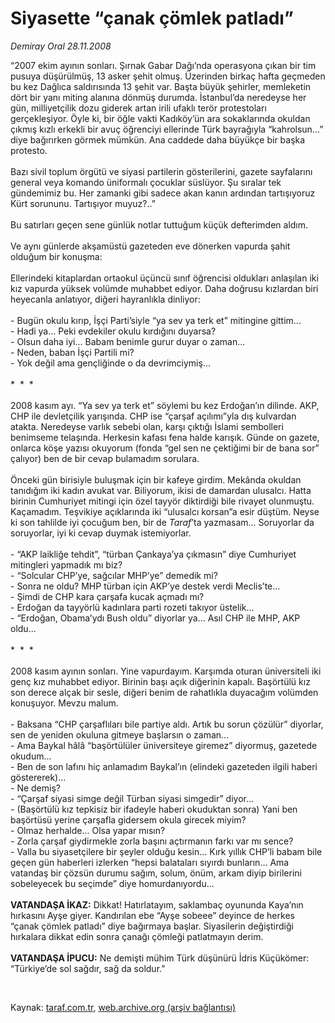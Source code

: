 # Siyasette “çanak çömlek patladı”

*Demiray Oral 28.11.2008*

<div class="taraf_structure_2col_1zq">
<div class="margen_n">



 <p>“2007 ekim ayının sonları. Şırnak Gabar Dağı’nda operasyona çıkan bir tim pusuya düşürülmüş, 13 asker şehit olmuş. Üzerinden birkaç hafta geçmeden bu kez Dağlıca saldırısında 13 şehit var. Başta büyük şehirler, memleketin dört bir yanı miting alanına dönmüş durumda. İstanbul’da neredeyse her gün, milliyetçilik dozu giderek artan irili ufaklı terör protestoları gerçekleşiyor. Öyle ki, bir öğle vakti Kadıköy’ün ara sokaklarında okuldan çıkmış kızlı erkekli bir avuç öğrenciyi ellerinde Türk bayrağıyla “kahrolsun...” diye bağırırken görmek mümkün. Ana caddede daha büyükçe bir başka protesto. <br/><br/>Bazı sivil toplum örgütü ve siyasi partilerin gösterilerini, gazete sayfalarını general veya komando üniformalı çocuklar süslüyor. Şu sıralar tek gündemimiz bu. Her zamanki gibi sadece akan kanın ardından tartışıyoruz Kürt sorununu. Tartışıyor muyuz?..” <br/><br/>Bu satırları geçen sene günlük notlar tuttuğum küçük defterimden aldım. <br/><br/>Ve aynı günlerde akşamüstü gazeteden eve dönerken vapurda şahit olduğum bir konuşma: <br/><br/>Ellerindeki kitaplardan ortaokul üçüncü sınıf öğrencisi oldukları anlaşılan iki kız vapurda yüksek volümde muhabbet ediyor. Daha doğrusu kızlardan biri heyecanla anlatıyor, diğeri hayranlıkla dinliyor: <br/><br/>- Bugün okulu kırıp, İşçi Parti’siyle “ya sev ya terk et” mitingine gittim... <br/>- Hadi ya... Peki evdekiler okulu kırdığını duyarsa? <br/>- Olsun daha iyi... Babam benimle gurur duyar o zaman... <br/>- Neden, baban İşçi Partili mi? <br/>- Yok değil ama gençliğinde o da devrimciymiş... <br/><br/>*  *  * <br/><br/>2008 kasım ayı. “Ya sev ya terk et” söylemi bu kez Erdoğan’ın dilinde. AKP, CHP ile devletçilik yarışında. CHP ise “çarşaf açılımı”yla dış kulvardan atakta. Neredeyse varlık sebebi olan, karşı çıktığı İslami sembolleri benimseme telaşında. Herkesin kafası fena halde karışık. Günde on gazete, onlarca köşe yazısı okuyorum (fonda “gel sen ne çektiğimi bir de bana sor” çalıyor) ben de bir cevap bulamadım sorulara. <br/><br/>Önceki gün birisiyle buluşmak için bir kafeye girdim. Mekânda okuldan tanıdığım iki kadın avukat var. Biliyorum, ikisi de damardan ulusalcı. Hatta birinin Cumhuriyet mitingi için özel tayyör diktirdiği bile rivayet olunmuştu. Kaçamadım. Teşvikiye açıklarında iki “ulusalcı korsan”a esir düştüm. Neyse ki son tahlilde iyi çocuğum ben, bir de <i>Taraf</i>’ta yazmasam... Soruyorlar da soruyorlar, iyi ki cevap duymak istemiyorlar. <br/><br/>- “AKP laikliğe tehdit”, “türban Çankaya’ya çıkmasın” diye Cumhuriyet mitingleri yapmadık mı biz? <br/>- “Solcular CHP’ye, sağcılar MHP’ye” demedik mi? <br/>- Sonra ne oldu? MHP türban için AKP’ye destek verdi Meclis’te... <br/>- Şimdi de CHP kara çarşafa kucak açmadı mı? <br/>- Erdoğan da tayyörlü kadınlara parti rozeti takıyor üstelik... <br/>- “Erdoğan, Obama’ydı Bush oldu” diyorlar ya... Asıl CHP ile MHP, AKP oldu... <br/><br/>*  *  * <br/><br/>2008 kasım ayının sonları. Yine vapurdayım. Karşımda oturan üniversiteli iki genç kız muhabbet ediyor. Birinin başı açık diğerinin kapalı. Başörtülü kız son derece alçak bir sesle, diğeri benim de rahatlıkla duyacağım volümden konuşuyor. Mevzu malum. <br/><br/>- Baksana “CHP çarşaflıları bile partiye aldı. Artık bu sorun çözülür” diyorlar, sen de yeniden okuluna gitmeye başlarsın o zaman... <br/>- Ama Baykal hâlâ “başörtülüler üniversiteye giremez” diyormuş, gazetede okudum... <br/>- Ben de son lafını hiç anlamadım Baykal’ın (elindeki gazeteden ilgili haberi göstererek)... <br/>- Ne demiş? <br/>- “Çarşaf siyasi simge değil Türban siyasi simgedir” diyor... <br/>- (Başörtülü kız tepkisiz bir ifadeyle haberi okuduktan sonra) Yani ben başörtüsü yerine çarşafla gidersem okula girecek miyim? <br/>- Olmaz herhalde... Olsa yapar mısın? <br/>- Zorla çarşaf giydirmekle zorla başını açtırmanın farkı var mı sence? <br/>- Valla bu siyasetçilere bir şeyler olduğu kesin... Kırk yıllık CHP’li babam bile geçen gün haberleri izlerken “hepsi balataları sıyırdı bunların... Ama vatandaş bir çözsün durumu sağım, solum, önüm, arkam diyip birilerini sobeleyecek bu seçimde” diye homurdanıyordu...<br/><br/><strong>VATANDAŞA İKAZ:</strong> Dikkat! Hatırlatayım, saklambaç oyununda Kaya’nın hırkasını Ayşe giyer. Kandırılan ebe “Ayşe sobeee” deyince de herkes “çanak çömlek patladı” diye bağırmaya başlar. Siyasilerin değiştirdiği hırkalara dikkat edin sonra çanağı çömleği patlatmayın derim.<br/><br/><strong>VATANDAŞA İPUCU:</strong><em> </em>Ne demişti mühim Türk düşünürü İdris Küçükömer: “Türkiye’de sol sağdır, sağ da soldur.”</p>

<br/>


<div id="taraf_not">
</div>

</div>


</div>

Kaynak: [taraf.com.tr](http://www.taraf.com.tr:80/makale/2868.htm), [web.archive.org (arşiv bağlantısı)](http://web.archive.org/web/20081220050703/http://www.taraf.com.tr:80/makale/2868.htm)
